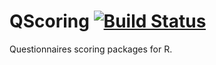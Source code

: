 QScoring [![Build Status](https://travis-ci.org/lbraglia/QScoring.svg)](https://travis-ci.org/lbraglia/QScoring)
========

Questionnaires scoring packages for R.

